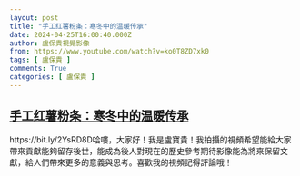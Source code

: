 ```yaml
---
layout: post
title: "手工红薯粉条：寒冬中的温暖传承"
date: 2024-04-25T16:00:40.000Z
author: 盧保貴視覺影像
from: https://www.youtube.com/watch?v=ko0T8ZD7xk0
tags: [ 盧保貴 ]
comments: True
categories: [ 盧保貴 ]
---
```

<!--1714060840000-->
[手工红薯粉条：寒冬中的温暖传承](https://www.youtube.com/watch?v=ko0T8ZD7xk0)
------

<div>
https://bit.ly/2YsRD8D哈嘍，大家好！我是盧寶貴！我拍攝的視頻希望能給大家帶來貢獻能夠留存後世，能成為後人對現在的歷史參考期待影像能為將來保留文獻，給人們帶來更多的意義與思考。喜歡我的視頻記得評論哦！
</div>
